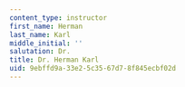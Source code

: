 ```yaml
---
content_type: instructor
first_name: Herman
last_name: Karl
middle_initial: ''
salutation: Dr.
title: Dr. Herman Karl
uid: 9ebffd9a-33e2-5c35-67d7-8f845ecbf02d
---
```

